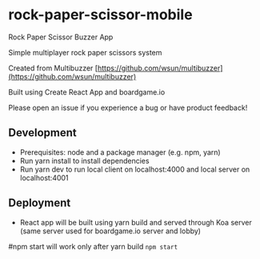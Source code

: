 # rock-paper-scissor-mobile

Rock Paper Scissor Buzzer App

Simple multiplayer rock paper scissors system

Created from Multibuzzer [https://github.com/wsun/multibuzzer](https://github.com/wsun/multibuzzer)

Built using Create React App and boardgame.io

Please open an issue if you experience a bug or have product feedback!

## Development

- Prerequisites: node and a package manager (e.g. npm, yarn)
- Run yarn install to install dependencies
- Run yarn dev to run local client on localhost:4000 and local server on localhost:4001

## Deployment

- React app will be built using yarn build and served through Koa server (same server used for boardgame.io server and lobby)

#npm start will work only after yarn build
`npm start`
